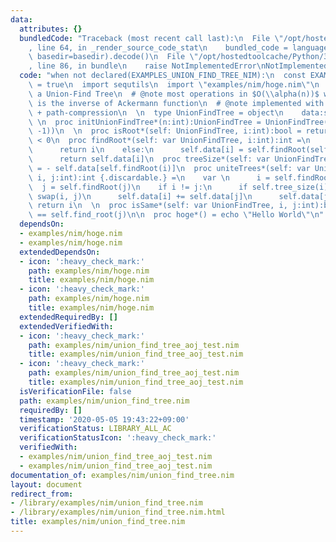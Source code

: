 ```yaml
---
data:
  attributes: {}
  bundledCode: "Traceback (most recent call last):\n  File \"/opt/hostedtoolcache/Python/3.8.5/x64/lib/python3.8/site-packages/onlinejudge_verify/documentation/build.py\"\
    , line 64, in _render_source_code_stat\n    bundled_code = language.bundle(stat.path,\
    \ basedir=basedir).decode()\n  File \"/opt/hostedtoolcache/Python/3.8.5/x64/lib/python3.8/site-packages/onlinejudge_verify/languages/nim.py\"\
    , line 86, in bundle\n    raise NotImplementedError\nNotImplementedError\n"
  code: "when not declared(EXAMPLES_UNION_FIND_TREE_NIM):\n  const EXAMPLES_UNION_FIND_TREE_NIM\
    \ = true\n  import sequtils\n  import \"examples/nim/hoge.nim\"\n  \n  # @brief\
    \ a Union-Find Tree\n  # @note most operations in $O(\\alpha(n))$ where $\\alpha(n)$\
    \ is the inverse of Ackermann function\n  # @note implemented with union-by-size\
    \ + path-compression\n  \n  type UnionFindTree = object\n    data:seq[int]\n \
    \ \n  proc initUnionFindTree*(n:int):UnionFindTree = UnionFindTree(data:newSeqWith(n,\
    \ -1))\n  \n  proc isRoot*(self: UnionFindTree, i:int):bool = return self.data[i]\
    \ < 0\n  proc findRoot*(self: var UnionFindTree, i:int):int =\n    if self.is_root(i):\n\
    \      return i\n    else:\n      self.data[i] = self.findRoot(self.data[i])\n\
    \      return self.data[i]\n  proc treeSize*(self: var UnionFindTree, i:int):int\
    \ = - self.data[self.findRoot(i)]\n  proc uniteTrees*(self: var UnionFindTree,\
    \ i, j:int):int {.discardable.} =\n    var \n      i = self.findRoot(i)\n    \
    \  j = self.findRoot(j)\n    if i != j:\n      if self.tree_size(i) < self.tree_size(j):\
    \ swap(i, j)\n      self.data[i] += self.data[j]\n      self.data[j] = i\n   \
    \ return i\n  \n  proc isSame*(self: var UnionFindTree, i, j:int):bool = self.find_root(i)\
    \ == self.find_root(j)\n\n  proc hoge*() = echo \"Hello World\"\n"
  dependsOn:
  - examples/nim/hoge.nim
  - examples/nim/hoge.nim
  extendedDependsOn:
  - icon: ':heavy_check_mark:'
    path: examples/nim/hoge.nim
    title: examples/nim/hoge.nim
  - icon: ':heavy_check_mark:'
    path: examples/nim/hoge.nim
    title: examples/nim/hoge.nim
  extendedRequiredBy: []
  extendedVerifiedWith:
  - icon: ':heavy_check_mark:'
    path: examples/nim/union_find_tree_aoj_test.nim
    title: examples/nim/union_find_tree_aoj_test.nim
  - icon: ':heavy_check_mark:'
    path: examples/nim/union_find_tree_aoj_test.nim
    title: examples/nim/union_find_tree_aoj_test.nim
  isVerificationFile: false
  path: examples/nim/union_find_tree.nim
  requiredBy: []
  timestamp: '2020-05-05 19:43:22+09:00'
  verificationStatus: LIBRARY_ALL_AC
  verificationStatusIcon: ':heavy_check_mark:'
  verifiedWith:
  - examples/nim/union_find_tree_aoj_test.nim
  - examples/nim/union_find_tree_aoj_test.nim
documentation_of: examples/nim/union_find_tree.nim
layout: document
redirect_from:
- /library/examples/nim/union_find_tree.nim
- /library/examples/nim/union_find_tree.nim.html
title: examples/nim/union_find_tree.nim
---
```

